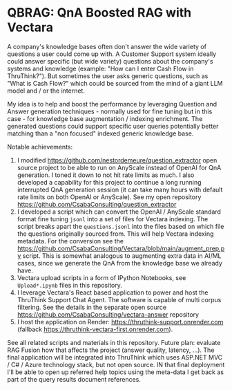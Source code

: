 # QBRAG: QnA Boosted RAG with Vectara

A company's knowledge bases often don't answer the wide variety of questions a user could come up with.
A Customer Support system ideally could answer specific (but wide variety) questions about the company's systems and knowledge (example: "How can I enter Cash Flow in ThruThink?"). But sometimes the user asks generic questions, such as "What is Cash Flow?" which could be sourced from the mind of a giant LLM model and / or the internet.

My idea is to help and boost the performance by leveraging Question and Answer generation techniques - normally used for fine tuning but in this case - for knowledge base augmentation / indexing enrichment. The generated questions could support specific user queries potentially better matching than a "non focused" indexed generic knowledge base.

Notable achievements:
1. I modified https://github.com/nestordemeure/question_extractor open source project to be able to run on AnyScale instead of OpenAI for QnA generation. I toned it down to not hit rate limits as much. I also developed a capability for this project to continue a long running interrupted QnA generation session (it can take many hours with default rate limits on both OpenAI or AnyScale). See my open repository https://github.com/CsabaConsulting/question_extractor
2. I developed a script which can convert the OpenAI / AnyScale standard format fine tuning `jsonl` into a set of files for Vectara indexing. The script breaks apart the `questions.jsonl` into the files based on which file the questions originally sourced from. This will help Vectara indexing metadata. For the conversion see the https://github.com/CsabaConsulting/Vectara/blob/main/augment_prep.py script. This is somewhat analogous to augmenting extra data in AI/ML cases, since we generate the QnA from the knowledge base we already have.
3. Vectara upload scripts in a form of IPython Notebooks, see `Upload*.ipynb` files in this repository.
4. I leverage Vectara's React based application to power and host the ThruThink Support Chat Agent. The software is capable of multi corpus filtering. See the details in the separate open source https://github.com/CsabaConsulting/vectara-answer repository
5. I host the application on Render: https://thruthink-support.onrender.com (fallback https://thruthink-vectara-first.onrender.com).

See all related scripts and materials in this repository.
Future plan: evaluate RAG Fusion how that affects the project (answer quality, latency, ...).
The final application will be integrated into ThruThink which uses ASP.NET MVC / C# / Azure technology stack, but not open source. IN that final deployment I'll be able to open up referred help topics using the meta-data I get back as part of the query results document references.
